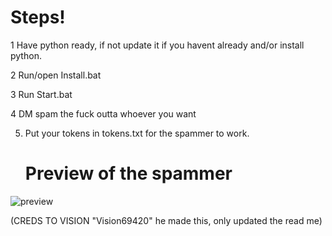 # Steps!

1 Have python ready, if not update it if you havent already and/or install python.

2 Run/open Install.bat

3 Run Start.bat

4 DM spam the fuck outta whoever you want

5. Put your tokens in tokens.txt for the spammer to work.


   # Preview of the spammer

![preview](https://github.com/Asteriadeath/pub-dm-tool/assets/163482010/9e1e78ea-e3fd-40fa-adc6-0ed62d47b996)

(CREDS TO VISION "Vision69420" he made this, only updated the read me)
